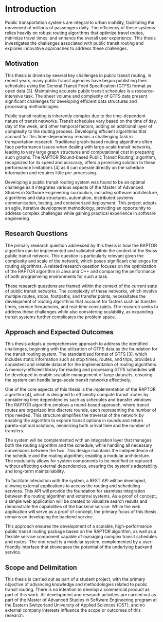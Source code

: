 # Introduction

Public transportation systems are integral to urban mobility, facilitating the movement of millions of passengers daily.
The efficiency of these systems relies heavily on robust routing algorithms that optimize travel routes, minimize travel
times, and enhance the overall user experience. This thesis investigates the challenges associated with public transit
routing and explores innovative approaches to address these challenges.

## Motivation

This thesis is driven by several key challenges in public transit routing. In recent years, many public transit agencies
have begun publishing their schedules using the General Transit Feed Specification (GTFS) format as open data [3].
Maintaining accurate public transit schedules is a resource-intensive task. The sheer volume and complexity of
GTFS data present significant challenges for developing efficient data structures and processing methodologies.

Public transit routing is inherently complex due to the time-dependent nature of transit networks. Transit schedules
vary based on the time of day, day of the week, and other temporal factors, adding an additional layer of complexity to
the routing process. Developing efficient algorithms that account for this time-dependency remains a challenging task in
transportation research. Traditional graph-based routing algorithms often face performance issues when dealing with
large-scale transit networks, leading to very large graph structures and computational cost in preparing such graphs.
The RAPTOR (Round-based Public Transit Routing) algorithm, recognized for its speed and accuracy, offers a promising
solution to these performance limitations [4] as it can operate directly on the schedule information
and requires little pre-processing.

Developing a public transit routing system was found to be an optimal challenge as it integrates various aspects of the
Master of Advanced Studies in Software Engineering curriculum, including software architecture, algorithms and data
structures, automation, distributed systems communication, testing, and containerized deployment. This project adopts an
agile, iterative development methodology, providing an opportunity to address complex challenges while gaining practical
experience in software engineering.

## Research Questions

The primary research question addressed by this thesis is how the RAPTOR algorithm can be implemented and validated
within the context of the Swiss public transit network. This question is particularly relevant given the complexity and
scale of the network, which poses significant challenges for routing algorithms. A related research question focuses on
the optimization of the RAPTOR algorithm in Java and C++ and comparing the performance of both programming environments
for such a task.

These research questions are framed within the context of the current state of public transit networks. The complexity
of these networks, which involve multiple routes, stops, footpaths, and transfer points, necessitates the development of
routing algorithms that account for factors such as transfer times, service frequencies, and real-time constraints. The
research seeks to address these challenges while also considering scalability, as expanding transit systems further
complicates the problem space.

## Approach and Expected Outcomes

This thesis adopts a comprehensive approach to address the identified challenges, beginning with the utilization of GTFS
data as the foundation for the transit routing system. The standardized format of GTFS [3], which includes
static information such as stop times, routes, and trips, provides a consistent and reliable dataset for the
implementation of routing algorithms. A memory-efficient library for reading and processing GTFS schedules will be
developed to enable scalable management of large datasets, ensuring the system can handle large-scale transit networks
effectively.

One of the core aspects of this thesis is the implementation of the RAPTOR algorithm [4], which is
designed to efficiently compute transit routes by considering time dependencies such as schedules and transfer windows.
The RAPTOR algorithm employs a round-based approach, where transit routes are organized into discrete rounds, each
representing the number of trips needed. This structure simplifies the traversal of the network by enabling the
algorithm to explore transit options in rounds and return pareto-optimal solutions, minimizing both arrival time and the
number of transfers.

The system will be complemented with an integration layer that manages both the routing algorithm and the schedule,
while handling all necessary conversions between the two. This design maintains the independence of the schedule and the
routing algorithm, enabling a modular architecture. The modularity allows for system components to be modified or
replaced without affecting external dependencies, ensuring the system's adaptability and long-term maintainability.

To facilitate interaction with the system, a REST API will be developed, allowing external applications to access the
routing and scheduling services. This API will provide the foundation for seamless integration between the routing
algorithm and external systems. As a proof of concept, a simple web application will be created to visualize search
results and demonstrate the capabilities of the backend service. While the web application will serve as a proof of
concept, the primary focus of this thesis remains on developing the backend service.

This approach ensures the development of a scalable, high-performance public transit routing package based on the RAPTOR
algorithm, as well as a flexible service component capable of managing complex transit schedules and routes. The end
result is a modular system, complemented by a user-friendly interface that showcases the potential of the underlying
backend service.

## Scope and Delimitation

This thesis is carried out as part of a student project, with the primary objective of advancing knowledge and
methodologies related to public transit routing. There is no intention to develop a commercial product as part of this
work. All development and research activities are carried out as part of the Master of Advanced Studies in Software
Engineering program at the Eastern Switzerland University of Applied Sciences (OST), and no external company interests
influence the scope or outcomes of this research.
